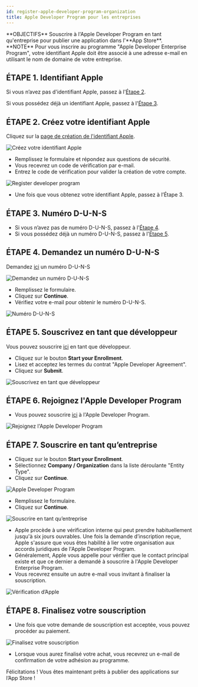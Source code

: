 ```yaml
---
id: register-apple-developer-program-organization
title: Apple Developer Program pour les entreprises
---
```


<div markdown="1" class = "objectives">
**OBJECTIFS**
Souscrire à l'Apple Developer Program en tant qu'entreprise pour publier une application dans l'**App Store**.
</div>

<div markdown="1" class = "tips">
**NOTE**
Pour vous inscrire au programme "Apple Developer Enterprise Program", votre identifiant Apple doit être associé à une adresse e-mail en utilisant le nom de domaine de votre entreprise.
</div>

## ÉTAPE 1. Identifiant Apple

Si vous n’avez pas d'identifiant Apple, passez à l'[Étape 2](#step-2-create-your-apple-id).

Si vous possédez déjà un identifiant Apple, passez à l'[Étape 3](#step-3.-d-u-n-s-number).


## ÉTAPE 2. Créez votre identifiant Apple

Cliquez sur la [page de création de l'identifiant Apple](https://appleid.apple.com/).

![Créez votre identifiant Apple](assets/fr/deploy-app-store/Apple-ID-Creation-Page-4D-for-iOS.png)

* Remplissez le formulaire et répondez aux questions de sécurité.
* Vous recevrez un code de vérification par e-mail.
* Entrez le code de vérification pour valider la création de votre compte.

![Register developer program](assets/fr/deploy-app-store/Register-developer-program-4D-for-iOS.png)

* Une fois que vous obtenez votre identifiant Apple, passez à l’Étape 3.

## ÉTAPE 3. Numéro D-U-N-S

* Si vous n’avez pas de numéro D-U-N-S, passez à l'[Étape 4](#step-4-request-a-d-u-n-s-number).
* Si vous possédez déjà un numéro D-U-N-S, passez à l'[Étape 5](#step-5-register-as-a-developer).

## ÉTAPE 4. Demandez un numéro D-U-N-S

Demandez [ici](https://developer.apple.com/enroll/duns-lookup/#/search) un numéro D-U-N-S

![Demandez un numéro D-U-N-S](assets/en/deploy-app-store/DUNS-Number-Organization-4D-for-iOS.png)

* Remplissez le formulaire.
* Cliquez sur **Continue**.
* Vérifiez votre e-mail pour obtenir le numéro D-U-N-S.

![Numéro D-U-N-S](assets/en/deploy-app-store/DUNS-Number-Apple-Mail_4D-for-iOS.png)

## ÉTAPE 5. Souscrivez en tant que développeur

Vous pouvez souscrire [ici](https://developer.apple.com/programs/enterprise/enroll/) en tant que développeur.

* Cliquez sur le bouton **Start your Enrollment**.
* Lisez et acceptez les termes du contrat "Apple Developer Agreement".
* Cliquez sur **Submit**.

![Souscrivez en tant que développeur](assets/en/deploy-app-store/Register-developer-4D-for-iOS.png)

## ÉTAPE 6. Rejoignez l'Apple Developer Program

* Vous pouvez souscrire [ici](https://developer.apple.com/enroll/enterprise/) à l'Apple Developer Program.

![Rejoignez l'Apple Developer Program](assets/en/deploy-app-store/Join-Apple-Developer-Program-individuals-4D-for-iOS.png)

## ÉTAPE 7. Souscrire en tant qu’entreprise

* Cliquez sur le bouton **Start your Enrollment**.
* Sélectionnez **Company / Organization** dans la liste déroulante "Entity Type".
* Cliquez sur **Continue**.

![Apple Developer Program](assets/en/deploy-app-store/Apple-Developer-Program-Organizations-4D-for-iOS.png)

* Remplissez le formulaire.
* Cliquez sur **Continue**.

![Souscrire en tant qu’entreprise](assets/en/deploy-app-store/Apple-Developer-Program-Enrollment-Organizations-4D-for-iOS.png)

* Apple procède à une vérification interne qui peut prendre habituellement jusqu'à six jours ouvrables. Une fois la demande d’inscription reçue, Apple s'assure que vous êtes habilité à lier votre organisation aux accords juridiques de l'Apple Developer Program.
* Généralement, Apple vous appelle pour vérifier que le contact principal existe et que ce dernier a demandé à souscrire à l'Apple Developer Enterprise Program.
* Vous recevrez ensuite un autre e-mail vous invitant à finaliser la souscription.

![Vérification d’Apple](assets/en/deploy-in-house/Confirmation-email-Organisations-4D-for-iOS.png)

## ÉTAPE 8. Finalisez votre souscription

* Une fois que votre demande de souscription est acceptée, vous pouvez procéder au paiement.

![Finalisez votre souscription](assets/en/deploy-app-store/Complete-Purchase-Apple-Developer-Program-4D-for-iOS.png)

* Lorsque vous aurez finalisé votre achat, vous recevrez un e-mail de confirmation de votre adhésion au programme.

Félicitations ! Vous êtes maintenant prêts à publier des applications sur l’App Store !
